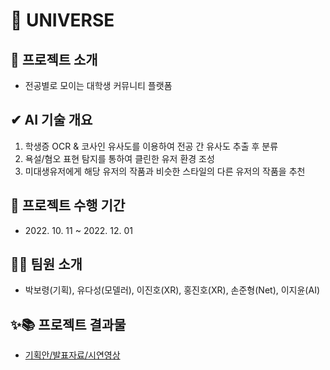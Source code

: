 # 🌠 UNIVERSE

## 📌 프로젝트 소개

- 전공별로 모이는 대학생 커뮤니티 플랫폼

## ✔ AI 기술 개요
  1. 학생증 OCR & 코사인 유사도를 이용하여 전공 간 유사도 추출 후 분류 
  2. 욕설/혐오 표현 탐지를 통하여 클린한 유저 환경 조성
  3. 미대생유저에게 해당 유저의 작품과 비슷한 스타일의 다른 유저의 작품을 추천

## 📅 프로젝트 수행 기간

- 2022\. 10. 11 ~ 2022. 12. 01

## 🧑‍🚀 팀원 소개
- 박보령(기획), 유다성(모델러), 이진호(XR), 홍진호(XR), 손준형(Net), 이지윤(AI)


## ✨📚 프로젝트 결과물

- [기획안/발표자료/시연영상](https://drive.google.com/drive/u/0/folders/18VPEMeDM-ipeTKWpTpMNThZ-BW0niCFO)

